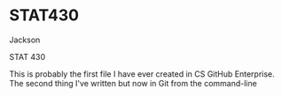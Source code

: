 # STAT430

Jackson

STAT 430

This is probably the first file I have ever created in CS GitHub Enterprise.
The second thing I've written but now in Git from the command-line
